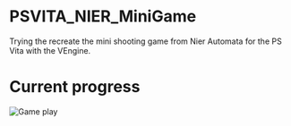 # PSVITA_NIER_MiniGame
Trying the recreate the mini shooting game from Nier Automata for the PS Vita with the VEngine.

# Current progress
![Game play](https://people.bath.ac.uk/jh2699/GitImages/gameplay.png)
